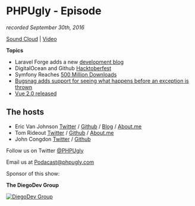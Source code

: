 # PHPUgly - Episode 
*recorded September 30th, 2016*

[Sound Cloud](https://soundcloud.com/phpugly/episode30) | 
[Video]()

**Topics**

* Laravel Forge adds a new [development blog](https://forge-blog.laravel.com/)
* DigitalOcean and Github [Hacktoberfest](https://hacktoberfest.digitalocean.com/)
* Symfony Reaches [500 Million Downloads](http://symfony.com/blog/symfony-reaches-500-million-downloads)
* [Bugsnag adds support for seeing what happens before an exception is thrown](http://blog.bugsnag.com/track-events-leading-to-exception-in-laravel)
* [Vue 2.0 released](https://laravel-news.com/2016/09/bugsnag-adds-support-for-seeing-what-happens-before-an-exception-is-thrown/)

## The hosts
* Eric Van Johnson [Twitter](https://twitter.com/shocm) / [Github](https://github.com/ericvanjohnson/) / [Blog](https://www.shocm.com) / [About.me](https://about.me/shocm) 
* Tom Rideout [Twitter](https://twitter.com/realrideout) / [Github](https://github.com/trideout/) / [About.me](https://about.me/thomasrideout)
* John Congdon [Twitter](https://twitter.com/johncongdon) / [Github](https://github.com/johncongdon) 

Follow us on Twitter [@PHPUgly](https://twitter.com/phpugly) 

Email us at [Podacast@phpugly.com](mailto:podcast@phpugly.com)

Sponsor of this show:

**The DiegoDev Group**

[![DiegoDev Group](http://www.diegodev.com/img/logos/DiegoDev%20Group%20300x82.png "Logo DiegoDev Group")](https://www.diegodev.com) 
